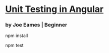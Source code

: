 # [Unit Testing in Angular](https://app.pluralsight.com/library/courses/unit-testing-angular/table-of-contents)
  ### by Joe Eames | Beginner


npm install

npm test
